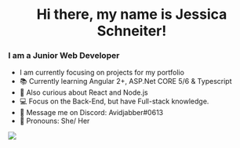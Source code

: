 <h1 align="center">Hi there, my name is Jessica Schneiter! </h1>

### I am a Junior Web Developer

* I am currently focusing on projects for my portfolio
* 📚 Currently learning Angular 2+, ASP.Net CORE 5/6 & Typescript
* 🤔 Also curious about React and Node.js
* 💻 Focus on the Back-End, but have Full-stack knowledge. 
* 💬 Message me on Discord: Avidjabber#0613
* 👩 Pronouns: She/ Her

<img align="center" src="https://github-readme-stats.anuraghazra1.vercel.app/api/top-langs/?username=Jschne3&layout=compact&theme=radical" />
